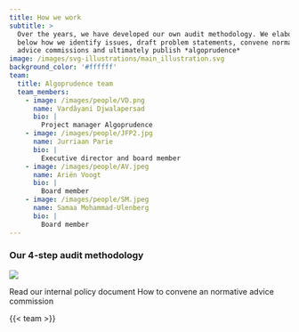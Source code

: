 ```yaml
---
title: How we work
subtitle: >
  Over the years, we have developed our own audit methodology. We elaborate
  below how we identify issues, draft problem statements, convene normative
  advice commissions and ultimately publish *algoprudence*
image: /images/svg-illustrations/main_illustration.svg
background_color: '#ffffff'
team:
  title: Algoprudence team
  team_members:
    - image: /images/people/VD.png
      name: Vardâyani Djwalapersad
      bio: |
        Project manager Algoprudence
    - image: /images/people/JFP2.jpg
      name: Jurriaan Parie
      bio: |
        Executive director and board member
    - image: /images/people/AV.jpeg
      name: Ariën Voogt
      bio: |
        Board member
    - image: /images/people/SM.jpeg
      name: Samaa Mohammad-Ulenberg
      bio: |
        Board member
---
```


### Our 4-step audit methodology

![](/images/other/howwework.svg)

Read our internal policy document How to convene an normative advice commission

{{< team >}}
